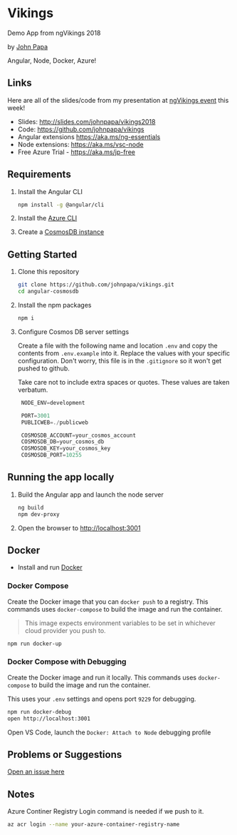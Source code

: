 # Vikings

Demo App from ngVikings 2018

by [John Papa](http://twitter.com/john_papa)

Angular, Node, Docker, Azure!

## Links

Here are all of the slides/code from my presentation at [ngVikings event](https://twitter.com/ngvikingsconf) this week!

* Slides: http://slides.com/johnpapa/vikings2018
* Code: https://github.com/johnpapa/vikings
* Angular extensions https://aka.ms/ng-essentials
* Node extensions: https://aka.ms/vsc-node
* Free Azure Trial - https://aka.ms/jp-free

## Requirements

1. Install the Angular CLI

   ```bash
   npm install -g @angular/cli
   ```

1. Install the [Azure CLI](https://aka.ms/jp-az)

1. Create a [CosmosDB instance](https://aka.ms/jp-cosmos-node)

## Getting Started

1. Clone this repository

   ```bash
   git clone https://github.com/johnpapa/vikings.git
   cd angular-cosmosdb
   ```

1. Install the npm packages

   ```bash
   npm i
   ```

1. Configure Cosmos DB server settings

   Create a file with the following name and location `.env` and copy the contents from
   `.env.example` into it. Replace the values with your specific configuration. Don't worry, this
   file is in the `.gitignore` so it won't get pushed to github.

   Take care not to include extra spaces or quotes. These values are taken verbatum.

   ```javascript
    NODE_ENV=development

    PORT=3001
    PUBLICWEB=./publicweb

    COSMOSDB_ACCOUNT=your_cosmos_account
    COSMOSDB_DB=your_cosmos_db
    COSMOSDB_KEY=your_cosmos_key
    COSMOSDB_PORT=10255
   ```

## Running the app locally

1. Build the Angular app and launch the node server

   ```bash
   ng build
   npm dev-proxy
   ```

1. Open the browser to <http://localhost:3001>

## Docker

* Install and run [Docker](https://www.docker.com/community-edition)

### Docker Compose

Create the Docker image that you can `docker push` to a registry. This commands uses `docker-compose` to build the image and run the container.

> This image expects environment variables to be set in whichever cloud provider you push to.

```bash
npm run docker-up
```

### Docker Compose with Debugging

Create the Docker image and run it locally. This commands uses `docker-compose` to build the image and run the container.

This uses your `.env` settings and opens port `9229` for debugging.

```bash
npm run docker-debug
open http://localhost:3001
```

Open VS Code, launch the `Docker: Attach to Node` debugging profile

## Problems or Suggestions

[Open an issue here](https://github.com/johnpapa/angular-cosmos/issues)

## Notes

Azure Continer Registry Login command is needed if we push to it.

```bash
az acr login --name your-azure-container-registry-name
```